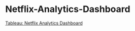 # Netflix-Analytics-Dashboard

[Tableau: Netflix Analytics Dashboard](https://public.tableau.com/app/profile/derricktogodui/viz/Netflix_16971498849570/Netflix)
